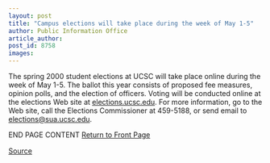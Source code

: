 ```yaml
---
layout: post
title: "Campus elections will take place during the week of May 1-5"
author: Public Information Office
article_author: 
post_id: 8758
images:
---
```


<p>
  The spring 2000 student elections at UCSC will take place online during the week of May 1-5. The ballot this year consists of proposed fee measures, opinion polls, and the election of officers. Voting will be conducted online at the elections Web site at <a href="http://elections.ucsc.edu">elections.ucsc.edu</a>. For more information, go to the Web site, call the Elections Commissioner at 459-5188, or send email to <a href="mailto:elections@sua.ucsc.edu">elections@sua.ucsc.edu</a>.
</p>
<p>
  END PAGE CONTENT <a href="../../index.html">Return to Front Page</a> <img align="bottom" alt=" " border="0" height="1" src="../../images/trans.gif" width="385">
</p>
<p><a href="http://www1.ucsc.edu/currents/99-00/04-24/elections.html" title="Permalink to elections">Source</a></p>
